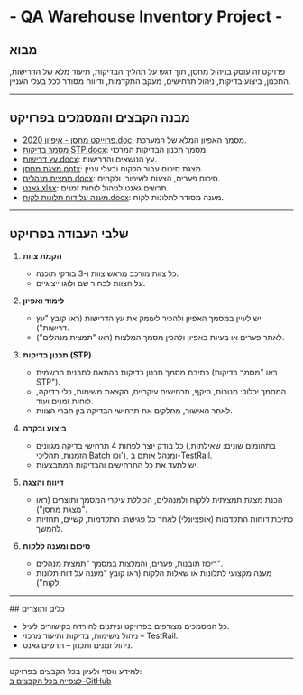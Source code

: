 # - QA Warehouse Inventory Project - 
## מבוא
פרויקט זה עוסק בניהול מחסן, תוך דגש על תהליך הבדיקות, תיעוד מלא של הדרישות, התכנון, ביצוע בדיקות, ניהול תרחישים, מעקב התקדמות, ודיווח מסודר לכל בעלי העניין.

---

## מבנה הקבצים והמסמכים בפרויקט

- [2020 פרוייקט מחסן - איפיון.doc](https://github.com/OsamaSla/QA-warehouse-inventory-project/blob/main/2020%20%D7%A4%D7%A8%D7%95%D7%99%D7%99%D7%A7%D7%98%20%D7%9E%D7%97%D7%A1%D7%9F%20-%20%D7%90%D7%99%D7%A4%D7%99%D7%95%D7%9F.doc): מסמך האפיון המלא של המערכת.
- [מסמך בדיקות STP.docx](https://github.com/OsamaSla/QA-warehouse-inventory-project/blob/main/%D7%9E%D7%A1%D7%9E%D7%9A%20%D7%91%D7%93%D7%99%D7%A7%D7%95%D7%AA%20STP.docx): מסמך תכנון הבדיקות המרכזי.
- [עץ דרישות.docx](https://github.com/OsamaSla/QA-warehouse-inventory-project/blob/main/%D7%A2%D7%A5%20%D7%93%D7%A8%D7%99%D7%A9%D7%95%D7%AA.docx): עץ הנושאים והדרישות.
- [מצגת מחסן.pptx](https://github.com/OsamaSla/QA-warehouse-inventory-project/blob/main/%D7%9E%D7%A6%D7%92%D7%AA%20%D7%9E%D7%97%D7%A1%D7%9F.pptx): מצגת סיכום עבור הלקוח ובעלי עניין.
- [תמצית מנהלים.docx](https://github.com/OsamaSla/QA-warehouse-inventory-project/blob/main/%D7%AA%D7%9E%D7%A6%D7%99%D7%AA%20%D7%9E%D7%A0%D7%94%D7%9C%D7%99%D7%9D.docx): סיכום פערים, הצעות לשיפור, ולקחים.
- [גאנט.xlsx](https://github.com/OsamaSla/QA-warehouse-inventory-project/blob/main/%D7%92%D7%90%D7%A0%D7%98.xlsx): תרשים גאנט לניהול לוחות זמנים.
- [מענה על דוח תלונות לקוח.docx](https://github.com/OsamaSla/QA-warehouse-inventory-project/blob/main/%D7%9E%D7%A2%D7%A0%D7%94%20%D7%A2%D7%9C%20%D7%93%D7%95%D7%97%20%D7%AA%D7%9C%D7%95%D7%A0%D7%95%D7%AA%20%D7%9C%D7%A7%D7%95%D7%97.docx): מענה מסודר לתלונות לקוח.

---

## שלבי העבודה בפרויקט
1. **הקמת צוות**
   - כל צוות מורכב מראש צוות ו-3 בודקי תוכנה.
   - על הצוות לבחור שם ולוגו ייצוגיים.

2. **לימוד ואפיון**
   - יש לעיין במסמך האפיון ולהכיר לעומק את עץ הדרישות (ראו קובץ "עץ דרישות").
   - לאתר פערים או בעיות באפיון ולהכין מסמך המלצות (ראו "תמצית מנהלים").

3. **תכנון בדיקות (STP)**
   - כתיבת מסמך תכנון בדיקות בהתאם לתבנית הרשמית (ראו "מסמך בדיקות STP").
   - המסמך יכלול: מטרות, היקף, תרחישים עיקריים, הקצאת משימות, כלי בדיקה, לוחות זמנים ועוד.
   - לאחר האישור, מחלקים את תרחישי הבדיקה בין חברי הצוות.

4. **ביצוע ובקרה**
   - כל בודק יוצר לפחות 4 תרחישי בדיקה מגוונים (בתחומים שונים: שאילתות, הזמנות, תהליכי Batch וכו'), ומנהל אותם ב-TestRail.
   - יש לתעד את כל התרחישים והבדיקות המתבצעות.

5. **דיווח והצגה**
   - הכנת מצגת תמציתית ללקוח ולמנהלים, הכוללת עיקרי המסמך ותוצרים (ראו "מצגת מחסן").
   - כתיבת דוחות התקדמות (אופציונלי) לאחר כל פגישה: התקדמות, קשיים, תחזיות להמשך.

6. **סיכום ומענה ללקוח**
   - ריכוז תובנות, פערים, והמלצות במסמך "תמצית מנהלים".
   - מענה מקצועי לתלונות או שאלות הלקוח (ראו קובץ "מענה על דוח תלונות לקוח").
---
</div>
## כלים ותוצרים

- כל המסמכים מצורפים בפרויקט וניתנים להורדה בקישורים לעיל.
- ניהול משימות, בדיקות ותיעוד מרכזי – TestRail.
- ניהול זמנים ותכנון – תרשים גאנט.

---

למידע נוסף ולעיון בכל הקבצים בפרויקט:  
[לצפייה בכל הקבצים ב-GitHub](https://github.com/OsamaSla/QA-warehouse-inventory-project/tree/main)

